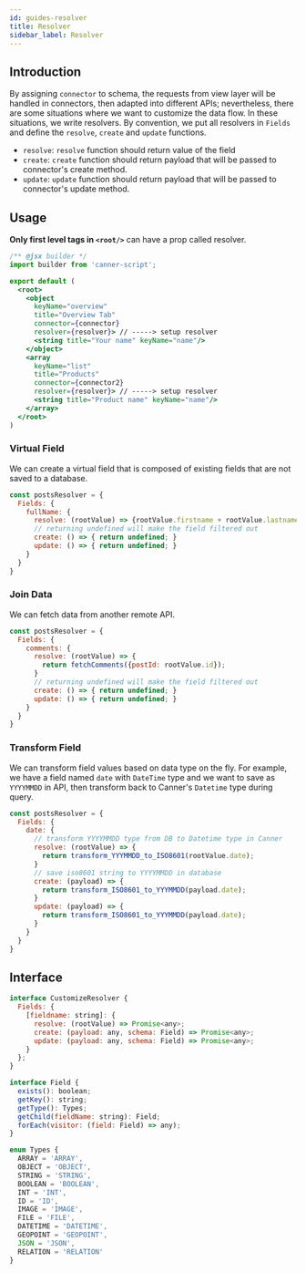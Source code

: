 ```yaml
---
id: guides-resolver
title: Resolver
sidebar_label: Resolver
---
```


## Introduction

By assigning `connector` to schema, the requests from view layer will be handled in connectors, then adapted into different APIs; nevertheless, there are some situations where we want to customize the data flow. In these situations, we write resolvers. By convention, we put all resolvers in `Fields` and define the `resolve`, `create` and `update` functions.
* `resolve`: `resolve` function should return value of the field
* `create`: `create` function should return payload that will be passed to connector's create method.
* `update`: `update` function should return payload that will be passed to connector's update method.

## Usage

**Only first level tags in `<root/>`** can have a prop called resolver.

```jsx
/** @jsx builder */
import builder from 'canner-script';

export default (
  <root>
    <object
      keyName="overview"
      title="Overview Tab"
      connector={connector}
      resolver={resolver}> // -----> setup resolver
      <string title="Your name" keyName="name"/>
    </object>
    <array
      keyName="list"
      title="Products"
      connector={connector2}
      resolver={resolver}> // -----> setup resolver
      <string title="Product name" keyName="name"/>
    </array>
  </root>
)
```

### Virtual Field
We can create a virtual field that is composed of existing fields that are not saved to a database.

``` js
const postsResolver = {
  Fields: {
    fullName: {
      resolve: (rootValue) => {rootValue.firstname + rootValue.lastname};
      // returning undefined will make the field filtered out
      create: () => { return undefined; }
      update: () => { return undefined; }
    }
  }
}
```

### Join Data
We can fetch data from another remote API.

``` js
const postsResolver = {
  Fields: {
    comments: {
      resolve: (rootValue) => {
        return fetchComments({postId: rootValue.id});
      }
      // returning undefined will make the field filtered out
      create: () => { return undefined; }
      update: () => { return undefined; }
    }
  }
}
```

### Transform Field
We can transform field values based on data type on the fly. For example, we have a field named `date` with `DateTime` type and we want to save as `YYYYMMDD` in API, then transform back to Canner's `Datetime` type during query.

``` js
const postsResolver = {
  Fields: {
    date: {
      // transform YYYYMMDD type from DB to Datetime type in Canner
      resolve: (rootValue) => {
        return transform_YYYMMDD_to_ISO8601(rootValue.date);
      }
      // save iso8601 string to YYYYMMDD in database
      create: (payload) => {
        return transform_ISO8601_to_YYYMMDD(payload.date);
      }
      update: (payload) => {
        return transform_ISO8601_to_YYYMMDD(payload.date);
      }
    }
  }
}
```

## Interface

```js
interface CustomizeResolver {
  Fields: {
    [fieldname: string]: {
      resolve: (rootValue) => Promise<any>;
      create: (payload: any, schema: Field) => Promise<any>;
      update: (payload: any, schema: Field) => Promise<any>;
    }
  };
}

interface Field {
  exists(): boolean;
  getKey(): string;
  getType(): Types;
  getChild(fieldName: string): Field;
  forEach(visitor: (field: Field) => any);
}

enum Types {
  ARRAY = 'ARRAY',
  OBJECT = 'OBJECT',
  STRING = 'STRING',
  BOOLEAN = 'BOOLEAN',
  INT = 'INT',
  ID = 'ID',
  IMAGE = 'IMAGE',
  FILE = 'FILE',
  DATETIME = 'DATETIME',
  GEOPOINT = 'GEOPOINT',
  JSON = 'JSON',
  RELATION = 'RELATION'
}
```
